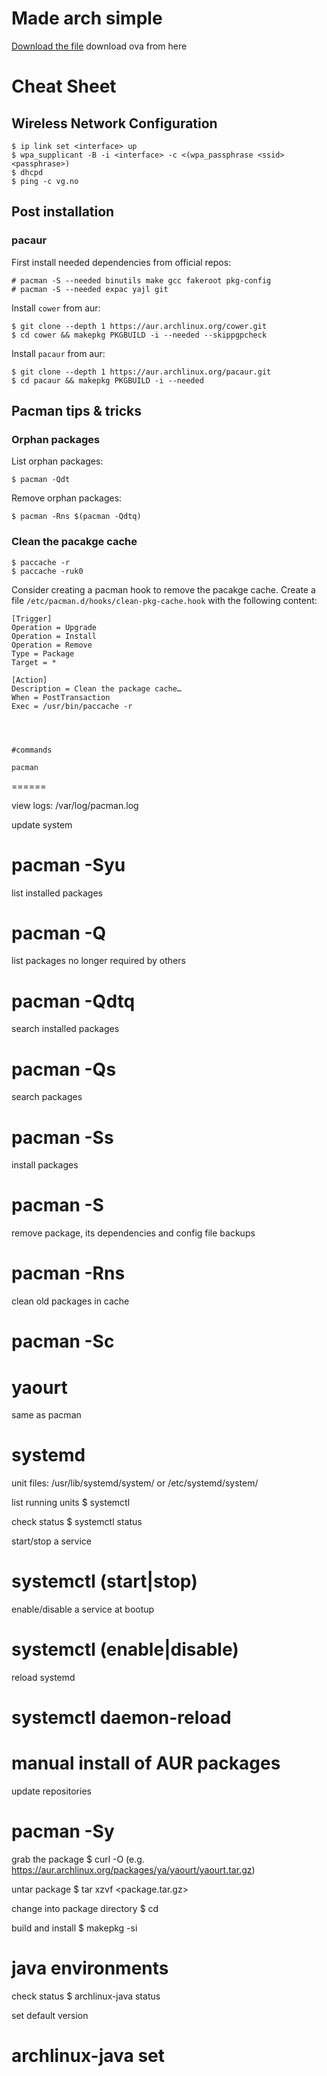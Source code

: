 # Made arch simple

[Download the file](https://drive.google.com/file/d/1HueKhKpZu73Xjdsq7_8sBwA4LYCAGggO/view?usp=sharing)  download ova from here


# Cheat Sheet

## Wireless Network Configuration

    $ ip link set <interface> up
    $ wpa_supplicant -B -i <interface> -c <(wpa_passphrase <ssid> <passphrase>)
    $ dhcpd
    $ ping -c vg.no


## Post installation

### pacaur

First install needed dependencies from official repos:

    # pacman -S --needed binutils make gcc fakeroot pkg-config
    # pacman -S --needed expac yajl git

Install `cower` from aur:

    $ git clone --depth 1 https://aur.archlinux.org/cower.git
    $ cd cower && makepkg PKGBUILD -i --needed --skippgpcheck

Install `pacaur` from aur:

    $ git clone --depth 1 https://aur.archlinux.org/pacaur.git
    $ cd pacaur && makepkg PKGBUILD -i --needed


## Pacman tips & tricks

### Orphan packages

List orphan packages:

    $ pacman -Qdt

Remove orphan packages:

    $ pacman -Rns $(pacman -Qdtq)


### Clean the pacakge cache

    $ paccache -r
    $ paccache -ruk0

Consider creating a pacman hook to remove the pacakge cache. Create a file
`/etc/pacman.d/hooks/clean-pkg-cache.hook` with the following content:

    [Trigger]
    Operation = Upgrade
    Operation = Install
    Operation = Remove
    Type = Package
    Target = *

    [Action]
    Description = Clean the package cache…
    When = PostTransaction
    Exec = /usr/bin/paccache -r
    
    
    
    
    #commands
    
    pacman
======

view logs: /var/log/pacman.log

update system
# pacman -Syu

list installed packages
# pacman -Q

list packages no longer required by others
# pacman -Qdtq

search installed packages
# pacman -Qs <name>

search packages
# pacman -Ss <name>

install packages
# pacman -S <name>

remove package, its dependencies and config file backups
# pacman -Rns <name>

clean old packages in cache
# pacman -Sc

yaourt
======

same as pacman

systemd
=======

unit files: /usr/lib/systemd/system/ or /etc/systemd/system/

list running units
$ systemctl

check status
$ systemctl status <unit>

start/stop a service
# systemctl (start|stop) <unit>

enable/disable a service at bootup
# systemctl (enable|disable) <unit>

reload systemd
# systemctl daemon-reload

manual install of AUR packages
==============================

update repositories
# pacman -Sy

grab the package
$ curl -O <url> (e.g. https://aur.archlinux.org/packages/ya/yaourt/yaourt.tar.gz)

untar package
$ tar xzvf <package.tar.gz>

change into package directory
$ cd <package>

build and install
$ makepkg -si

java environments
=================

check status
$ archlinux-java status

set default version
# archlinux-java set <version>
